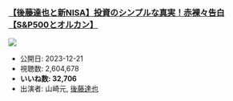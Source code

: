 ### [【後藤達也と新NISA】投資のシンプルな真実！赤裸々告白【S&P500とオルカン】](https://www.youtube.com/watch?v=MXBsHbF603U)
[![](https://img.youtube.com/vi/MXBsHbF603U/sddefault.jpg)](https://www.youtube.com/watch?v=MXBsHbF603U)
-   公開日: 2023-12-21
-   視聴数: 2,604,678
-   **いいね数: 32,706**
-   出演者: 山崎元, [後藤達也](/rehacq_fan/people/後藤達也 "wikilink")
